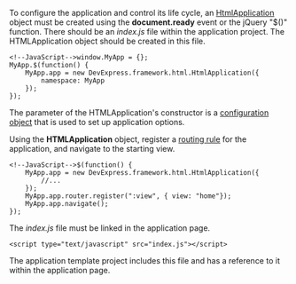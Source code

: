 To configure the application and control its life cycle, an [HtmlApplication](/api-reference/40%20SPA%20Framework/HtmlApplication '/Documentation/ApiReference/SPA_Framework/HtmlApplication/') object must be created using the **document.ready** event or the jQuery "$()" function. There should be an *index.js* file within the application project. The HTMLApplication object should be created in this file.

	<!--JavaScript-->window.MyApp = {};
	MyApp.$(function() {
    	MyApp.app = new DevExpress.framework.html.HtmlApplication({
			namespace: MyApp
		});
    });

The parameter of the HTMLApplication's constructor is a [configuration object](/api-reference/40%20SPA%20Framework/HtmlApplication/1%20Configuration '/Documentation/ApiReference/SPA_Framework/HtmlApplication/Configuration/') that is used to set up application options.

Using the **HTMLApplication** object, register a [routing rule](/concepts/40%20SPA%20Framework/3%20Navigation%20and%20Routing '/Documentation/Guide/SPA_Framework/Navigation_and_Routing/') for the application, and navigate to the starting view.

    <!--JavaScript-->$(function() {
		MyApp.app = new DevExpress.framework.html.HtmlApplication({
			//...
		});
		MyApp.app.router.register(":view", { view: "home"});
		MyApp.app.navigate();
	});

The *index.js* file must be linked in the application page.

	<script type="text/javascript" src="index.js"></script>

The application template project includes this file and has a reference to it within the application page.